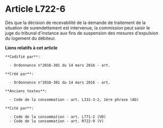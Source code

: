 # Article L722-6

Dès que la décision de recevabilité de la demande de traitement de la situation de surendettement est intervenue, la
commission peut saisir le juge du tribunal d'instance aux fins de suspension des mesures d'expulsion du logement du débiteur.

**Liens relatifs à cet article**

	**Codifié par**:

	  - Ordonnance n°2016-301 du 14 mars 2016 - art.

	**Créé par**:

	  - Ordonnance n°2016-301 du 14 mars 2016 - art.

	**Anciens textes**:

	  - Code de la consommation - art. L331-3-2, 1ère phrase (Ab)

	**Cité par**:

	  - Code de la consommation - art. L771-2 (VD)
	  - Code de la consommation - art. R722-9 (V)
